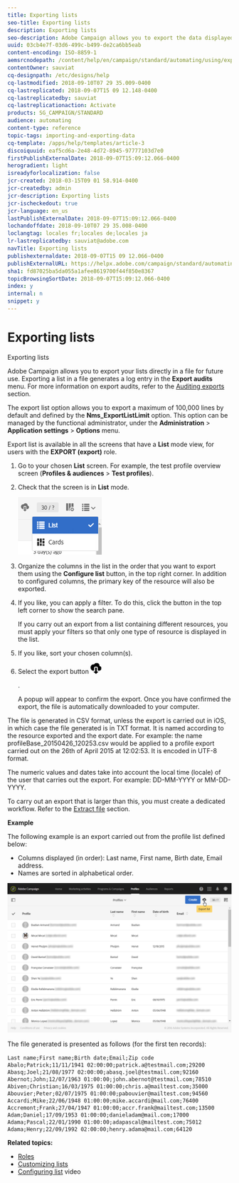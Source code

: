 ```yaml
---
title: Exporting lists
seo-title: Exporting lists
description: Exporting lists
seo-description: Adobe Campaign allows you to export the data displayed as lists from an overview screen directly in a file for future use. 
uuid: 03cb4e7f-03d6-499c-b499-de2ca6bb5eab
content-encoding: ISO-8859-1
aemsrcnodepath: /content/help/en/campaign/standard/automating/using/exporting-lists
contentOwner: sauviat
cq-designpath: /etc/designs/help
cq-lastmodified: 2018-09-10T07 29 35.009-0400
cq-lastreplicated: 2018-09-07T15 09 12.148-0400
cq-lastreplicatedby: sauviat
cq-lastreplicationaction: Activate
products: SG_CAMPAIGN/STANDARD
audience: automating
content-type: reference
topic-tags: importing-and-exporting-data
cq-template: /apps/help/templates/article-3
discoiquuid: eaf5cd6a-2e48-4d72-8945-97777103d7e0
firstPublishExternalDate: 2018-09-07T15:09:12.066-0400
herogradient: light
isreadyforlocalization: false
jcr-created: 2018-03-15T09 01 58.914-0400
jcr-createdby: admin
jcr-description: Exporting lists
jcr-ischeckedout: true
jcr-language: en_us
lastPublishExternalDate: 2018-09-07T15:09:12.066-0400
lochandoffdate: 2018-09-10T07 29 35.008-0400
loclangtag: locales fr;locales de;locales ja
lr-lastreplicatedby: sauviat@adobe.com
navTitle: Exporting lists
publishexternaldate: 2018-09-07T15 09 12.066-0400
publishExternalURL: https://helpx.adobe.com/campaign/standard/automating/using/exporting-lists.html
sha1: fd87025ba5da055a1afee8619700f44f850e8367
topicBrowsingSortDate: 2018-09-07T15:09:12.066-0400
index: y
internal: n
snippet: y
---
```


# Exporting lists

Exporting lists

Adobe Campaign allows you to export your lists directly in a file for future use. Exporting a list in a file generates a log entry in the **Export audits** menu. For more information on export audits, refer to the [Auditing exports](../../administration/using/auditing-export-logs.md) section.

The export list option allows you to export a maximum of 100,000 lines by default and defined by the **Nms_ExportListLimit** option. This option can be managed by the functional administrator, under the **Administration** &gt; **Application settings** &gt; **Options** menu.

Export list is available in all the screens that have a **List** mode view, for users with the **EXPORT (export)** role.

1. Go to your chosen **List** screen. For example, the test profile overview screen (**Profiles & audiences** &gt; **Test profiles**).
1. Check that the screen is in **List** mode.

   ![](assets/export_list_mode_switch.png)

1. Organize the columns in the list in the order that you want to export them using the **Configure list** button, in the top right corner. In addition to configured columns, the primary key of the resource will also be exported.
1. If you like, you can apply a filter. To do this, click the button in the top left corner to show the search pane.

   If you carry out an export from a list containing different resources, you must apply your filters so that only one type of resource is displayed in the list.

1. If you like, sort your chosen column(s).
1. Select the export button  ![](assets/exportListButton.png)

   .

   A popup will appear to confirm the export. Once you have confirmed the export, the file is automatically downloaded to your computer.

The file is generated in CSV format, unless the export is carried out in iOS, in which case the file generated is in TXT format. It is named according to the resource exported and the export date. For example: the name profileBase_20150426_120253.csv would be applied to a profile export carried out on the 26th of April 2015 at 12:02:53. It is encoded in UTF-8 format.

The numeric values and dates take into account the local time (locale) of the user that carries out the export. For example: DD-MM-YYYY or MM-DD-YYYY.

To carry out an export that is larger than this, you must create a dedicated workflow. Refer to the [Extract file](../../automating/using/extract-file.md) section.

**Example**

The following example is an export carried out from the profile list defined below:

* Columns displayed (in order): Last name, First name, Birth date, Email address.
* Names are sorted in alphabetical order.

![](assets/export_list_example1.png)

The file generated is presented as follows (for the first ten records):

```
Last name;First name;Birth date;Email;Zip code
Abalo;Patrick;11/11/1941 02:00:00;patrick.a@testmail.com;29200
Abasq;Joel;21/08/1977 02:00:00;abasq.joel@testmail.com;92160
Abernot;John;12/07/1963 01:00:00;john.abernot@testmail.com;78510
Abiven;Christian;16/03/1975 01:00:00;chris.a@mailtest.com;35000
Abouvier;Peter;02/07/1975 01:00:00;pabouvier@mailtest.com;94560
Accardi;Mike;22/06/1948 01:00:00;mike.accardi@mail.com;76400
Accremont;Frank;27/04/1947 01:00:00;accr.frank@mailtest.com;13500
Adam;Daniel;17/09/1953 01:00:00;danieladam@mail.com;17000
Adama;Pascal;22/01/1990 01:00:00;adapascal@mailtest.com;75012
Adama;Henry;22/09/1992 02:00:00;henry.adama@mail.com;64120
```

**Related topics:**

* [Roles](../../administration/using/list-of-roles.md)
* [Customizing lists](../../start/using/customizing-lists.md)
* [Configuring list](https://docs.campaign.adobe.com/doc/standard/en/Videos/configuring_list_ACS.mp4) video

